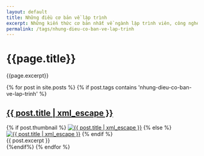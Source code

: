 ```yaml
---
layout: default
title: Những điều cơ bản về lập trình
excerpt: Những kiến thức cơ bản nhất về ngành lập trình viên, công nghệ thông tin, chia sẻ cách để học lập trình một cách nhanh và hiệu quả nhất, những kinh nghiệm quý báu dành cho người mới học. Những đam mê và khó khăn trên con đường trở thành lập trình viên
permalink: /tags/nhung-dieu-co-ban-ve-lap-trinh
---
```

<div id="index">
<div class="category_detail">
    <h1>{{page.title}}</h1>
    <p>{{page.excerpt}}</p>
</div>
{% for post in site.posts %}
{% if post.tags contains 'nhung-dieu-co-ban-ve-lap-trinh' %}
<article class="post" itemscope itemtype="http://schema.org/Article">
  <h1 itemprop="name"><a itemprop="url" href="{{ site.site_url }}{{ post.url }}" title="{{ post.title | xml_escape }}" >{{ post.title | xml_escape }}</a></h1>
  {% if post.thumbnail %}
  <a href="{{ post.url }}"><img itemprop="image" src="{{ site.site_url }}/images/{{ post.thumbnail }}" alt="{{ post.title | xml_escape }}" class="post_thumbnail"></a>
  {% else %}
  <a href="{{ post.url }}"><img itemprop="image" src="{{ site.site_url }}/images/thumbnail_default.png" alt="{{ post.title  | xml_escape }}" class="post_thumbnail"></a>
  {% endif %}
  <div class="excerpt" itemprop="description">
    {{ post.excerpt }}
  </div>
  <div class="clear"></div>
</article>
{%endif%}
{% endfor %}
</div>